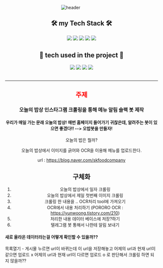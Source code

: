 
<div align=center>
  
![header](https://capsule-render.vercel.app/api?type=waving&color=auto&height=300§ion=header&text=오늘의%20밥상%20메뉴%20알림봇🍚&desc=This%20is%20Sumin%20playground.%20&fontSize=40&descSize=30&fontColor=000000&fontAlignY=20)
&nbsp; &nbsp; &nbsp; &nbsp; &nbsp; &nbsp; &nbsp; &nbsp; &nbsp; 
<h2 > 🛠 my Tech Stack 🛠 </h2>
<h6> <img src="https://img.shields.io/badge/Python-3766AB?style=flat-square&logo=Python&logoColor=white"/>
<img src="https://img.shields.io/badge/MySQL-4479A1?style=flat-square&logo=MySQL&logoColor=white"/> 
<img src="https://img.shields.io/badge/PowerBI-F2C811?style=flat-square&logo=PowerBI&logoColor=yellow"/> 
<img src="https://img.shields.io/badge/Slack-4A154B?style=flat-square&logo=Slack&logoColor=red"/> 
<img src="https://img.shields.io/badge/Visual Studio Code-007ACC?style=flat-square&logo=Visual Studio Code&logoColor=white"/> </h6>

<h2> 🌱 tech used in the project 🌱 </h2>
<h6> <img src="https://img.shields.io/badge/Python-3766AB?style=flat-square&logo=Python&logoColor=white"/>
<img src="https://img.shields.io/badge/MySQL-4479A1?style=flat-square&logo=MySQL&logoColor=white"/> 
<img src="https://img.shields.io/badge/Slack-4A154B?style=flat-square&logo=Slack&logoColor=red"/> 
<img src="https://img.shields.io/badge/Visual Studio Code-007ACC?style=flat-square&logo=Visual Studio Code&logoColor=white"/> </h6>

---------------------------------------

<h2> <span style="color:red">주제 </h2></span>
<h3> 오늘의 밥상 인스타그램 크롤링을 통해 메뉴 알림 슬랙 봇 제작 </h3>

<h4 align="center">
우리가 매일 가는 문래 오늘의 밥상! 매번 홈페이지 들어가기 귀찮은데, 알려주는 봇이 있으면 좋겠다!! --> 오밥봇을 만들자! </h4>




오늘의 밥은 뭘까?

오늘의 밥상에서 이미지를 긁어와 OCR을 이용해 메뉴를 업로드한다.

url : https://blog.naver.com/skfoodcompany

## 구체화

1. 오늘의 밥상에서 일자 크롤링
2. 오늘의 밥상에서 제일 첫번째 이미지 크롤링
3. 크롤링 한 내용을 .. OCR처리 tool에 가져오기
4. OCR에서 내용 처리하기
(PORORO OCR : https://yunwoong.tistory.com/210)
5. 처리한 내용 데이터 베이스에 저장?하기
6. 텔레그램 봇 통해서 나한테 알림 보내기

</div>

#### 새로 올라온 데이터라는걸 어떻게 확인할 수 있을까??
목록열기 - 게시물 누르면 url이 바뀌는데 이 url을 저장해놓고
어제의 url과 현재 url이 같으면 업로드 x
어제의 url과 현재 url이 다르면 업로드 o
로 판단해서 크롤링 하면 되지 않을까?? 
